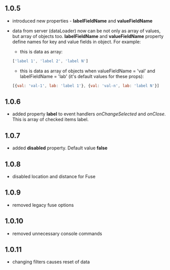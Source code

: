 ## 1.0.5
* introduced new properties - __labelFieldName__ and __valueFieldName__
* data from server (dataLoader) now can be not only as array of values, but array of objects too. __labelFieldName__ and __valueFieldName__ property define names for key and value fields in object. For example:

  * this is data as array:
  ```javascript
  ['label 1', 'label 2', 'label N']
  ```
  * this is data as array of objects when valueFieldName = 'val' and labelFieldName = 'lab' (it's default values for these props):
  ```javascript
  [{val: 'val-1', lab: 'label 1'}, {val: 'val-n', lab: 'label N'}]
  ``` 
## 1.0.6
* added property __label__ to event handlers *onChangeSelected* and *onClose*. This is array of checked items label.
## 1.0.7
* added __disabled__ property. Default value __false__
## 1.0.8
* disabled location and distance for Fuse
## 1.0.9
* removed legacy fuse options
## 1.0.10
* removed unnecessary console commands
## 1.0.11
* changing filters causes reset of data 